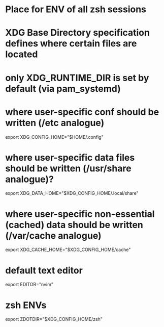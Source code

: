 # Place for ENV of all zsh sessions

# XDG Base Directory specification defines where certain files are located
# only XDG_RUNTIME_DIR is set by default (via pam_systemd)

# where user-specific conf should be written (/etc analogue)
export XDG_CONFIG_HOME="$HOME/.config"
# where user-specific data files should be written (/usr/share analogue)?
export XDG_DATA_HOME="$XDG_CONFIG_HOME/.local/share"
# where user-specific non-essential (cached) data should be written (/var/cache analogue)
export XDG_CACHE_HOME="$XDG_CONFIG_HOME/cache"

# default text editor
export EDITOR="nvim"

# zsh ENVs
export ZDOTDIR="$XDG_CONFIG_HOME/zsh"
